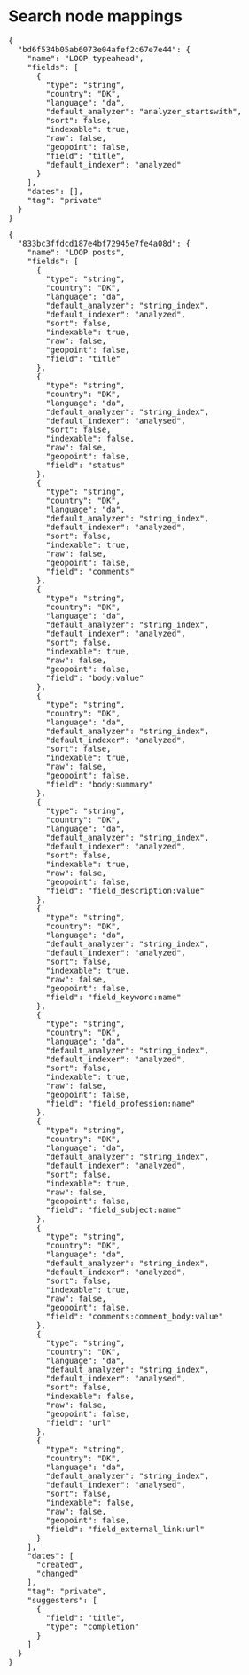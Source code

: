 # Search node mappings
<pre>
{
  "bd6f534b05ab6073e04afef2c67e7e44": {
    "name": "LOOP typeahead",
    "fields": [
      {
        "type": "string",
        "country": "DK",
        "language": "da",
        "default_analyzer": "analyzer_startswith",
        "sort": false,
        "indexable": true,
        "raw": false,
        "geopoint": false,
        "field": "title",
        "default_indexer": "analyzed"
      }
    ],
    "dates": [],
    "tag": "private"
  }
}
</pre>

<pre>
{
  "833bc3ffdcd187e4bf72945e7fe4a08d": {
    "name": "LOOP posts",
    "fields": [
      {
        "type": "string",
        "country": "DK",
        "language": "da",
        "default_analyzer": "string_index",
        "default_indexer": "analyzed",
        "sort": false,
        "indexable": true,
        "raw": false,
        "geopoint": false,
        "field": "title"
      },
      {
        "type": "string",
        "country": "DK",
        "language": "da",
        "default_analyzer": "string_index",
        "default_indexer": "analysed",
        "sort": false,
        "indexable": false,
        "raw": false,
        "geopoint": false,
        "field": "status"
      },
      {
        "type": "string",
        "country": "DK",
        "language": "da",
        "default_analyzer": "string_index",
        "default_indexer": "analyzed",
        "sort": false,
        "indexable": true,
        "raw": false,
        "geopoint": false,
        "field": "comments"
      },
      {
        "type": "string",
        "country": "DK",
        "language": "da",
        "default_analyzer": "string_index",
        "default_indexer": "analyzed",
        "sort": false,
        "indexable": true,
        "raw": false,
        "geopoint": false,
        "field": "body:value"
      },
      {
        "type": "string",
        "country": "DK",
        "language": "da",
        "default_analyzer": "string_index",
        "default_indexer": "analyzed",
        "sort": false,
        "indexable": true,
        "raw": false,
        "geopoint": false,
        "field": "body:summary"
      },
      {
        "type": "string",
        "country": "DK",
        "language": "da",
        "default_analyzer": "string_index",
        "default_indexer": "analyzed",
        "sort": false,
        "indexable": true,
        "raw": false,
        "geopoint": false,
        "field": "field_description:value"
      },
      {
        "type": "string",
        "country": "DK",
        "language": "da",
        "default_analyzer": "string_index",
        "default_indexer": "analyzed",
        "sort": false,
        "indexable": true,
        "raw": false,
        "geopoint": false,
        "field": "field_keyword:name"
      },
      {
        "type": "string",
        "country": "DK",
        "language": "da",
        "default_analyzer": "string_index",
        "default_indexer": "analyzed",
        "sort": false,
        "indexable": true,
        "raw": false,
        "geopoint": false,
        "field": "field_profession:name"
      },
      {
        "type": "string",
        "country": "DK",
        "language": "da",
        "default_analyzer": "string_index",
        "default_indexer": "analyzed",
        "sort": false,
        "indexable": true,
        "raw": false,
        "geopoint": false,
        "field": "field_subject:name"
      },
      {
        "type": "string",
        "country": "DK",
        "language": "da",
        "default_analyzer": "string_index",
        "default_indexer": "analyzed",
        "sort": false,
        "indexable": true,
        "raw": false,
        "geopoint": false,
        "field": "comments:comment_body:value"
      },
      {
        "type": "string",
        "country": "DK",
        "language": "da",
        "default_analyzer": "string_index",
        "default_indexer": "analysed",
        "sort": false,
        "indexable": false,
        "raw": false,
        "geopoint": false,
        "field": "url"
      },
      {
        "type": "string",
        "country": "DK",
        "language": "da",
        "default_analyzer": "string_index",
        "default_indexer": "analysed",
        "sort": false,
        "indexable": false,
        "raw": false,
        "geopoint": false,
        "field": "field_external_link:url"
      }
    ],
    "dates": [
      "created",
      "changed"
    ],
    "tag": "private",
    "suggesters": [
      {
        "field": "title",
        "type": "completion"
      }
    ]
  }
}
</pre>